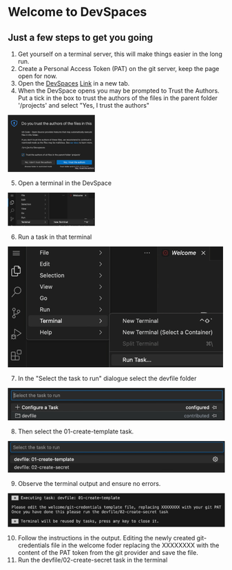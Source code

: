 # Welcome to DevSpaces

## Just a few steps to get you going

1. Get yourself on a terminal server, this will make things easier in the long run.
2. Create a Personal Access Token (PAT) on the git server, keep the page open for now.
3. Open the [DevSpaces][def] [Link][def] in a new tab.
4. When the DevSpace opens you may be prompted to Trust the Authors. Put a tick in the box to trust the authors of the files in the parent folder '/projects' and select "Yes, I trust the authors"

<img src=https://github.com/TiggerFish/devspaces/blob/main/welcome/images/trustauthors.png width=40% height=40% alt="Trust Authors" title="Trust Authors">

5. Open a terminal in the DevSpace

<img src=https://github.com/TiggerFish/devspaces/blob/main/welcome/images/openterminal.png width=40% height=40% alt="Open Terminal" title="Open Terminal">

6. Run a task in that terminal

![run task][def4]

7. In the "Select the task to run" dialogue select the devfile  folder

![select devfile folder][def5]

8. Then select the 01-create-template task.

![select 01-create-template task][def6]

9. Observe the terminal output and ensure no errors.

![01-create-template job output][def7]

10. Follow the instructions in the output. Editing the newly created git-credentials file in the welcome foder replacing the XXXXXXXX with the content of the PAT token from the git provider and save the file.
11. Run the devfile/02-create-secret task in the terminal



[def]: https://devspaces.apps.sandbox-m3.1530.p1.openshiftapps.com/#/https://raw.githubusercontent.com/TiggerFish/devspaces/main/welcome/devfile.yaml
[def3]: ./images/openterminal.jpg
[def4]: ./images/runtask.jpg
[def5]: ./images/selectdevfile.jpg
[def6]: ./images/select01-create-template.jpg
[def7]: ./images/01-create-template-output.jpg